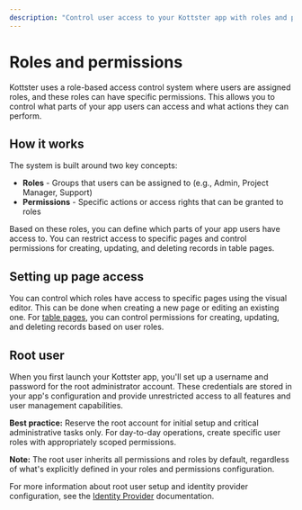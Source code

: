 ```yaml
---
description: "Control user access to your Kottster app with roles and permissions. Set up page access and table operation permissions."
---
```


# Roles and permissions

Kottster uses a role-based access control system where users are assigned roles, and these roles can have specific permissions. This allows you to control what parts of your app users can access and what actions they can perform.

## How it works

The system is built around two key concepts:

- **Roles** - Groups that users can be assigned to (e.g., Admin, Project Manager, Support)
- **Permissions** - Specific actions or access rights that can be granted to roles

Based on these roles, you can define which parts of your app users have access to. You can restrict access to specific pages and control permissions for creating, updating, and deleting records in table pages.

## Setting up page access

You can control which roles have access to specific pages using the visual editor. This can be done when creating a new page or editing an existing one. For [table pages](../table/introduction.md), you can control permissions for creating, updating, and deleting records based on user roles.

## Root user

When you first launch your Kottster app, you'll set up a username and password for the root administrator account. These credentials are stored in your app's configuration and provide unrestricted access to all features and user management capabilities.

**Best practice:** Reserve the root account for initial setup and critical administrative tasks only. For day-to-day operations, create specific user roles with appropriately scoped permissions.

**Note:** The root user inherits all permissions and roles by default, regardless of what's explicitly defined in your roles and permissions configuration.

For more information about root user setup and identity provider configuration, see the [Identity Provider](../app-configuration/identity-provider.md) documentation.